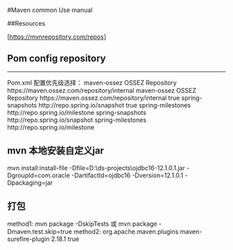 #Maven common Use manual

##Resources

[https://mvnrepository.com/repos]

## Pom config repository

---
<p>
Pom.xml 配置优先级选择：
<repositories>
        <repository>
            <id>maven-ossez</id>
            <name>OSSEZ Repository</name>
            <url>https://maven.ossez.com/repository/internal</url>
        </repository>
</repositories>
<pluginRepositories>
        <pluginRepository>
            <id>maven-ossez</id>
            <name>OSSEZ Repository</name>
            <url>https://maven.ossez.com/repository/internal</url>
            <snapshots>
                <enabled>true</enabled>
            </snapshots>
        </pluginRepository>
</pluginRepositories>

<repositories>
        <repository>
            <id>spring-snapshots</id>
            <url>http://repo.spring.io/snapshot</url>
            <snapshots><enabled>true</enabled></snapshots>
        </repository>
        <repository>
            <id>spring-milestones</id>
            <url>http://repo.spring.io/milestone</url>
        </repository>
    </repositories>
    <pluginRepositories>
        <pluginRepository>
            <id>spring-snapshots</id>
            <url>http://repo.spring.io/snapshot</url>
        </pluginRepository>
        <pluginRepository>
            <id>spring-milestones</id>
            <url>http://repo.spring.io/milestone</url>
        </pluginRepository>
    </pluginRepositories>

</p>


## mvn 本地安装自定义jar
mvn install:install-file -Dfile=D:\ds-projects\ojdbc16-12.1.0.1.jar -DgroupId=com.oracle -DartifactId=ojdbc16 -Dversion=12.1.0.1 -Dpackaging=jar

## 打包

method1:
mvn package -DskipTests 或 mvn package -Dmaven.test.skip=true
method2:
<plugin>
<groupId>org.apache.maven.plugins</groupId>
<artifactId>maven-surefire-plugin</artifactId>
<version>2.18.1</version>
  <configuration>
  <skipTests>true</skipTests>
  </configuration>
</v-container>
</plugin>